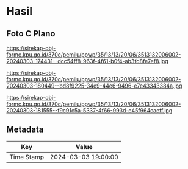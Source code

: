 # Hasil

## Foto C Plano

https://sirekap-obj-formc.kpu.go.id/370c/pemilu/ppwp/35/13/13/20/06/3513132006002-20240303-174431--dcc54ff8-963f-4f61-b0f4-ab3fd8fe7ef8.jpg

https://sirekap-obj-formc.kpu.go.id/370c/pemilu/ppwp/35/13/13/20/06/3513132006002-20240303-180449--bd8f9225-34e9-44e6-9496-e7e43343384a.jpg

https://sirekap-obj-formc.kpu.go.id/370c/pemilu/ppwp/35/13/13/20/06/3513132006002-20240303-181555--f9c91c5a-5337-4f66-993d-e45f964caeff.jpg


## Metadata

| Key        | Value               |
| ---------- | ------------------- |
| Time Stamp | 2024-03-03 19:00:00 |



